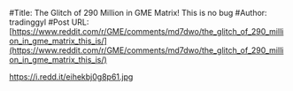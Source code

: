 #Title: The Glitch of 290 Million in GME Matrix! This is no bug
#Author: tradinggyl
#Post URL: [https://www.reddit.com/r/GME/comments/md7dwo/the_glitch_of_290_million_in_gme_matrix_this_is/](https://www.reddit.com/r/GME/comments/md7dwo/the_glitch_of_290_million_in_gme_matrix_this_is/)


https://i.redd.it/eihekbj0g8p61.jpg